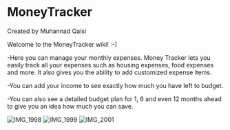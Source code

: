 # MoneyTracker
Created by Muhannad Qaisi 

Welcome to the MoneyTracker wiki! :-) 

-Here you can manage your monthly expenses. Money Tracker lets you easily track all your expenses such as housing expenses, food expenses and more. It also gives you the ability to add customized expense items.

-You can add your income to see exactly how much you have left to budget.

-You can also see a detailed budget plan for 1, 6 and even 12 months ahead to give you an idea how much you can save.

![IMG_1998](https://user-images.githubusercontent.com/43585553/204994110-b3f4888c-f6ac-45ca-a2b5-3e4b43fa80f0.PNG)
![IMG_1999](https://user-images.githubusercontent.com/43585553/204994134-a3d77304-724b-41cf-8dd9-778c55e08f6d.PNG)
![IMG_2001](https://user-images.githubusercontent.com/43585553/204994142-e10ec33b-4abd-4b8b-91eb-7b4f1a468cf4.PNG)
